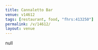 ```yaml
---
title: Cannaletto Bar
venue: v14612
tags: [restaurant, food, "fhrs:413250"]
permalink: /v/14612/
layout: venue
---
```

null